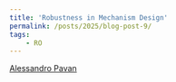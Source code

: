 ```yaml
---
title: 'Robustness in Mechanism Design'
permalink: /posts/2025/blog-post-9/
tags:
    - RO
---
```


[Alessandro Pavan](https://faculty.wcas.northwestern.edu/apa522/)